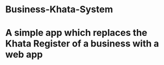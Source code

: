 # Business-Khata-System
# A simple app which replaces the Khata Register of a business with a web app
